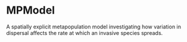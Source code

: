 # MPModel
A spatially explicit metapopulation model investigating how variation in dispersal affects the rate at which an invasive species spreads.
